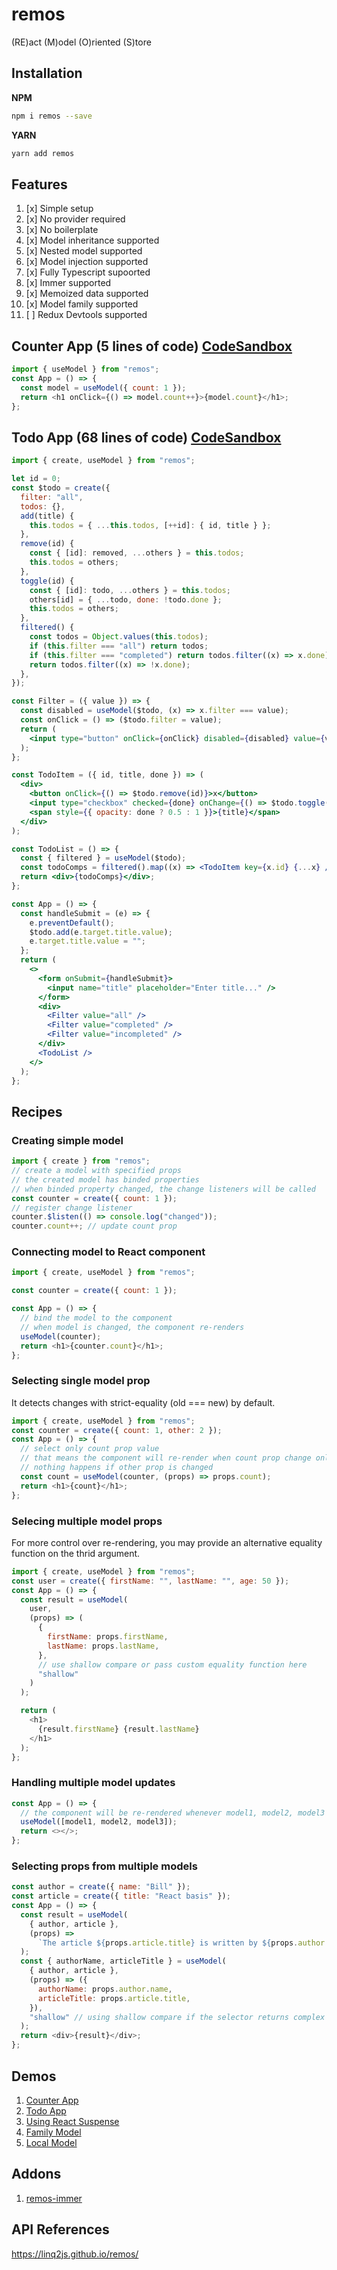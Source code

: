 # remos

(RE)act (M)odel (O)riented (S)tore

## Installation

**NPM**

```bash
npm i remos --save
```

**YARN**

```bash
yarn add remos
```

## Features

1. [x] Simple setup
2. [x] No provider required
3. [x] No boilerplate
4. [x] Model inheritance supported
5. [x] Nested model supported
6. [x] Model injection supported
7. [x] Fully Typescript supoorted
8. [x] Immer supported
9. [x] Memoized data supported
10. [x] Model family supported
11. [ ] Redux Devtools supported

## Counter App (5 lines of code) [CodeSandbox](https://codesandbox.io/s/solitary-cherry-5th8g7)

```js
import { useModel } from "remos";
const App = () => {
  const model = useModel({ count: 1 });
  return <h1 onClick={() => model.count++}>{model.count}</h1>;
};
```

## Todo App (68 lines of code) [CodeSandbox](https://codesandbox.io/s/remos-todo-qlqmne)

```jsx
import { create, useModel } from "remos";

let id = 0;
const $todo = create({
  filter: "all",
  todos: {},
  add(title) {
    this.todos = { ...this.todos, [++id]: { id, title } };
  },
  remove(id) {
    const { [id]: removed, ...others } = this.todos;
    this.todos = others;
  },
  toggle(id) {
    const { [id]: todo, ...others } = this.todos;
    others[id] = { ...todo, done: !todo.done };
    this.todos = others;
  },
  filtered() {
    const todos = Object.values(this.todos);
    if (this.filter === "all") return todos;
    if (this.filter === "completed") return todos.filter((x) => x.done);
    return todos.filter((x) => !x.done);
  },
});

const Filter = ({ value }) => {
  const disabled = useModel($todo, (x) => x.filter === value);
  const onClick = () => ($todo.filter = value);
  return (
    <input type="button" onClick={onClick} disabled={disabled} value={value} />
  );
};

const TodoItem = ({ id, title, done }) => (
  <div>
    <button onClick={() => $todo.remove(id)}>x</button>
    <input type="checkbox" checked={done} onChange={() => $todo.toggle(id)} />
    <span style={{ opacity: done ? 0.5 : 1 }}>{title}</span>
  </div>
);

const TodoList = () => {
  const { filtered } = useModel($todo);
  const todoComps = filtered().map((x) => <TodoItem key={x.id} {...x} />);
  return <div>{todoComps}</div>;
};

const App = () => {
  const handleSubmit = (e) => {
    e.preventDefault();
    $todo.add(e.target.title.value);
    e.target.title.value = "";
  };
  return (
    <>
      <form onSubmit={handleSubmit}>
        <input name="title" placeholder="Enter title..." />
      </form>
      <div>
        <Filter value="all" />
        <Filter value="completed" />
        <Filter value="incompleted" />
      </div>
      <TodoList />
    </>
  );
};
```

## Recipes

### Creating simple model

```js
import { create } from "remos";
// create a model with specified props
// the created model has binded properties
// when binded property changed, the change listeners will be called
const counter = create({ count: 1 });
// register change listener
counter.$listen(() => console.log("changed"));
counter.count++; // update count prop
```

### Connecting model to React component

```js
import { create, useModel } from "remos";

const counter = create({ count: 1 });

const App = () => {
  // bind the model to the component
  // when model is changed, the component re-renders
  useModel(counter);
  return <h1>{counter.count}</h1>;
};
```

### Selecting single model prop

It detects changes with strict-equality (old === new) by default.

```js
import { create, useModel } from "remos";
const counter = create({ count: 1, other: 2 });
const App = () => {
  // select only count prop value
  // that means the component will re-render when count prop change only
  // nothing happens if other prop is changed
  const count = useModel(counter, (props) => props.count);
  return <h1>{count}</h1>;
};
```

### Selecing multiple model props

For more control over re-rendering, you may provide an alternative equality function on the thrid argument.

```js
import { create, useModel } from "remos";
const user = create({ firstName: "", lastName: "", age: 50 });
const App = () => {
  const result = useModel(
    user,
    (props) => (
      {
        firstName: props.firstName,
        lastName: props.lastName,
      },
      // use shallow compare or pass custom equality function here
      "shallow"
    )
  );

  return (
    <h1>
      {result.firstName} {result.lastName}
    </h1>
  );
};
```

### Handling multiple model updates

```js
const App = () => {
  // the component will be re-rendered whenever model1, model2, model3 are updated
  useModel([model1, model2, model3]);
  return <></>;
};
```

### Selecting props from multiple models

```js
const author = create({ name: "Bill" });
const article = create({ title: "React basis" });
const App = () => {
  const result = useModel(
    { author, article },
    (props) =>
      `The article ${props.article.title} is written by ${props.author.name}`
  );
  const { authorName, articleTitle } = useModel(
    { author, article },
    (props) => ({
      authorName: props.author.name,
      articleTitle: props.article.title,
    }),
    "shallow" // using shallow compare if the selector returns complex object
  );
  return <div>{result}</div>;
};
```

## Demos

1. [Counter App](https://codesandbox.io/s/solitary-cherry-5th8g7)
2. [Todo App](https://codesandbox.io/s/remos-todo-qlqmne)
3. [Using React Suspense](https://codesandbox.io/s/remos-suspense-nxj8cc)
4. [Family Model](https://codesandbox.io/s/remos-family-b0yfnu)
5. [Local Model](https://codesandbox.io/s/local-model-fnso1b)

## Addons

1. [remos-immer](https://www.npmjs.com/package/remos-immer)

## API References

https://linq2js.github.io/remos/
